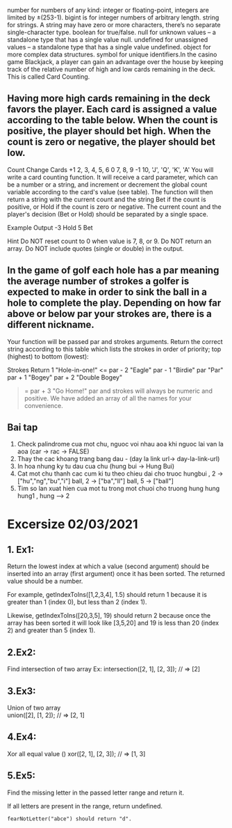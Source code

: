 number for numbers of any kind: integer or floating-point, integers are limited by ±(253-1).
bigint is for integer numbers of arbitrary length.
string for strings. A string may have zero or more characters, there’s no separate single-character type.
boolean for true/false.
null for unknown values – a standalone type that has a single value null.
undefined for unassigned values – a standalone type that has a single value undefined.
object for more complex data structures.
symbol for unique identifiers.In the casino game Blackjack, a player can gain an advantage over the house by keeping track of the relative number of high and low cards remaining in the deck. This is called Card Counting.

## Having more high cards remaining in the deck favors the player. Each card is assigned a value according to the table below. When the count is positive, the player should bet high. When the count is zero or negative, the player should bet low.

Count Change	Cards
+1	2, 3, 4, 5, 6
0	7, 8, 9
-1	10, 'J', 'Q', 'K', 'A'
You will write a card counting function. It will receive a card parameter, which can be a number or a string, and increment or decrement the global count variable according to the card's value (see table). The function will then return a string with the current count and the string Bet if the count is positive, or Hold if the count is zero or negative. The current count and the player's decision (Bet or Hold) should be separated by a single space.

Example Output
-3 Hold
5 Bet

Hint
Do NOT reset count to 0 when value is 7, 8, or 9.
Do NOT return an array.
Do NOT include quotes (single or double) in the output.


## In the game of golf each hole has a par meaning the average number of strokes a golfer is expected to make in order to sink the ball in a hole to complete the play. Depending on how far above or below par your strokes are, there is a different nickname.

Your function will be passed par and strokes arguments. Return the correct string according to this table which lists the strokes in order of priority; top (highest) to bottom (lowest):

Strokes	Return
1	"Hole-in-one!"
<= par - 2	"Eagle"
par - 1	"Birdie"
par	"Par"
par + 1	"Bogey"
par + 2	"Double Bogey"
>= par + 3	"Go Home!"
par and strokes will always be numeric and positive. We have added an array of all the names for your convenience.


## Bai tap

1. Check palindrome cua mot chu, nguoc voi nhau aoa khi nguoc lai van la aoa (car -> rac -> FALSE)
2. Thay the cac khoang trang bang dau - (day la link url-> day-la-link-url)
3. In hoa nhung ky tu dau cua chu (hung bui -> Hung Bui)
4. Cat mot chu thanh cac cum ki tu theo chieu dai cho truoc
   hungbui , 2 -> ["hu","ng","bu","i"]
   ball, 2 -> ["ba","ll"]
   ball, 5 -> ["ball"]
5. Tim so lan xuat hien cua mot tu trong mot chuoi cho truong 
   hung hung hung1 , hung --> 2

# Excersize 02/03/2021

## 1. Ex1: 
Return the lowest index at which a value (second argument) should be inserted into an array (first argument) once it has been sorted. The returned value should be a number.

For example, getIndexToIns([1,2,3,4], 1.5) should return 1 because it is greater than 1 (index 0), but less than 2 (index 1).

Likewise, getIndexToIns([20,3,5], 19) should return 2 because once the array has been sorted it will look like [3,5,20] and 19 is less than 20 (index 2) and greater than 5 (index 1).

## 2.Ex2: 

Find intersection of two array
Ex: 
intersection([2, 1], [2, 3]);
// => [2]

## 3.Ex3: 
Union of two array   
union([2], [1, 2]);
// => [2, 1]

## 4.Ex4:
Xor all equal value ()
xor([2, 1], [2, 3]);
// => [1, 3]

## 5.Ex5: 
Find the missing letter in the passed letter range and return it.

If all letters are present in the range, return undefined.
```
fearNotLetter("abce") should return "d".
```